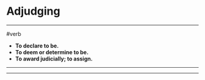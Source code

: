 # Adjudging
---
#verb
- **To declare to be.**
- **To deem or determine to be.**
- **To award judicially; to assign.**
---
---
